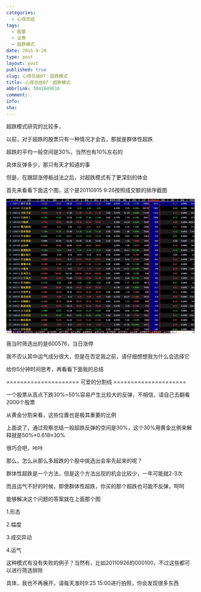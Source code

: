 ```yaml
---
categories:
  - 心得总结
tags:
  - 股票
  - 证券
  - 超跌模式
date: 2011-9-28
type: post
layout: post
published: true
slug: 心得总结07：超跌模式
title: 心得总结07：超跌模式
abbrlink: 3842849616
comment:
info:
sha:
---
```

超跌模式研究的比较多，

 

以前，对于超跌的股票只有一种情况才会去，那就是群体性超跌

 

超跌的平均一般空间是30%，当然也有10%左右的

 

具体反弹多少，那只有天才知道的事

 

但是，在跟踪涨停板战法之后，对超跌模式有了更深刻的体会

 

首先来看看下面这个图，这个是20110915 9:26按照成交额的排序截图

 
![20110928-0](/images/20110928-0.jpeg)

我当时筛选出的是600576，当日涨停

 

我不否认其中运气成分很大，但是在否定我之前，请仔细想想我为什么会选择它

 

给你5分钟时间思考，再看看下面我的总结

 

===================== 可爱的分割线 =====================

 

一个股票从高点下跌30%~50%容易产生比较大的反弹，不相信，请自己去翻看2000个股票

 

从黄金分割来看，这些位置也是极其重要的比例

 

上面说了，通过观察总结一般超跌反弹的空间是30%，这个30%用黄金比例来解释就是50%*0.618≈30%

 

很巧合吧，咔咔

 

那么，怎么从那么多超跌的个股中挑选出会率先起来的呢？

 

群体性超跌是一个方法，但是这个方法出现的机会比较少，一年可能就2-3次

 

而且运气不好的时候，即使群体性超跌，你买的那个超跌也可能不反弹，呵呵

 

能够解决这个问题的答案就在上面那个图

 

1.形态

2.幅度

3.成交异动

4.运气


 

这种模式有没有失败的例子？当然有，比如20110926的000100，不过这些都可以进行筛选排除

 

具体，我也不再展开，请每天准时9:25 15:00进行拍照，你会发现很多东西